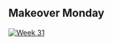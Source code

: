 ## Makeover Monday
[![Week 31](https://octodex.github.com/images/yaktocat.png)](https://isampedro.github.io/infovis/makeovermondayw31.html)
